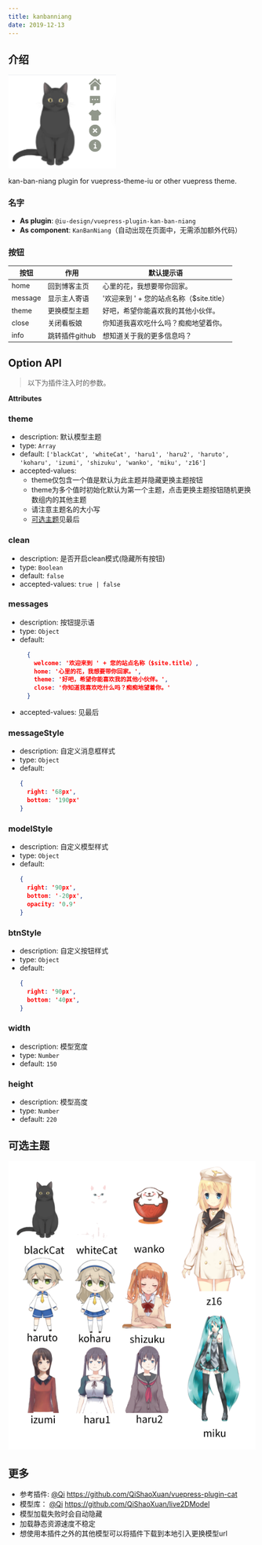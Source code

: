 ```yaml
---
title: kanbanniang
date: 2019-12-13
---
```


## 介绍

![demo.png](./images/kanbannaing_1.png)

kan-ban-niang plugin for vuepress-theme-iu or other vuepress theme.

### 名字

- **As plugin**: `@iu-design/vuepress-plugin-kan-ban-niang`
- **As component**: `KanBanNiang`（自动出现在页面中，无需添加额外代码）

### 按钮

|按钮|作用|默认提示语|
|-|-|-|
|home|回到博客主页|心里的花，我想要带你回家。|
|message|显示主人寄语|'欢迎来到 ' + 您的站点名称（$site.title）|
|theme|更换模型主题|好吧，希望你能喜欢我的其他小伙伴。|
|close|关闭看板娘|你知道我喜欢吃什么吗？痴痴地望着你。|
|info|跳转插件github|想知道关于我的更多信息吗？|

## Option API

> 以下为插件注入时的参数。

**Attributes**

### theme

- description: 默认模型主题
- type: `Array`
- default: `['blackCat', 'whiteCat', 'haru1', 'haru2', 'haruto', 'koharu', 'izumi', 'shizuku', 'wanko', 'miku', 'z16']`
- accepted-values:
  - theme仅包含一个值是默认为此主题并隐藏更换主题按钮
  - theme为多个值时初始化默认为第一个主题，点击更换主题按钮随机更换数组内的其他主题
  - 请注意主题名的大小写
  - [可选主题](#可选主题)见最后

### clean
- description: 是否开启clean模式(隐藏所有按钮)
- type: `Boolean`
- default: `false`
- accepted-values: `true | false`

### messages

- description: 按钮提示语
- type: `Object`
- default:
  ```json
    {
      welcome: '欢迎来到 ' + 您的站点名称（$site.title）,
      home: '心里的花，我想要带你回家。',
      theme: '好吧，希望你能喜欢我的其他小伙伴。',
      close: '你知道我喜欢吃什么吗？痴痴地望着你。'
    }
  ```
- accepted-values: 见最后

### messageStyle

- description: 自定义消息框样式
- type: `Object`
- default:
    ```json
    {
      right: '68px',
      bottom: '190px'
    }
    ```

### modelStyle

- description: 自定义模型样式
- type: `Object`
- default:
    ```json
    {
      right: '90px',
      bottom: '-20px',
      opacity: '0.9'
    }
    ```

### btnStyle

- description: 自定义按钮样式
- type: `Object`
- default:
    ```json
    {
      right: '90px',
      bottom: '40px',
    }
    ```

### width

- description: 模型宽度
- type: `Number`
- default: `150`

### height

- description: 模型高度
- type: `Number`
- default: `220`

## 可选主题

![themes.png](./images/kanbanniang_2.png)

## 更多

- 参考插件: [@Qi](https://github.com/QiShaoXuan) https://github.com/QiShaoXuan/vuepress-plugin-cat
- 模型库： [@Qi](https://github.com/QiShaoXuan) https://github.com/QiShaoXuan/live2DModel
- 模型加载失败时会自动隐藏
- 加载静态资源速度不稳定
- 想使用本插件之外的其他模型可以将插件下载到本地引入更换模型url